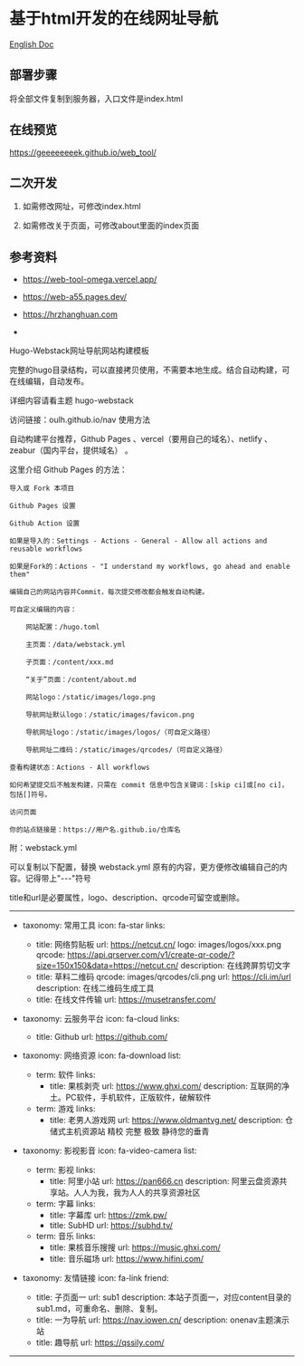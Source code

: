 # 基于html开发的在线网址导航

[English Doc](./Readme-en.md)

## 部署步骤

将全部文件复制到服务器，入口文件是index.html


## 在线预览

https://geeeeeeeek.github.io/web_tool/


## 二次开发

1. 如需修改网址，可修改index.html

2. 如需修改关于页面，可修改about里面的index页面


## 参考资料

- https://web-tool-omega.vercel.app/

- https://web-a55.pages.dev/

- https://hrzhanghuan.com
- 
Hugo-Webstack网址导航网站构建模板

完整的hugo目录结构，可以直接拷贝使用，不需要本地生成。结合自动构建，可在线编辑，自动发布。

详细内容请看主题 hugo-webstack

访问链接：oulh.github.io/nav
使用方法

自动构建平台推荐，Github Pages 、vercel（要用自己的域名）、netlify 、zeabur（国内平台，提供域名） 。

这里介绍 Github Pages 的方法：

    导入或 Fork 本项目

    Github Pages 设置

    Github Action 设置

    如果是导入的：Settings - Actions - General - Allow all actions and reusable workflows

    如果是Fork的：Actions - "I understand my workflows, go ahead and enable them"

    编辑自己的网站内容并Commit，每次提交修改都会触发自动构建。

    可自定义编辑的内容：

        网站配置：/hugo.toml

        主页面：/data/webstack.yml

        子页面：/content/xxx.md

        “关于”页面：/content/about.md

        网站logo：/static/images/logo.png

        导航网址默认logo：/static/images/favicon.png

        导航网址logo：/static/images/logos/（可自定义路径）

        导航网址二维码：/static/images/qrcodes/（可自定义路径）

    查看构建状态：Actions - All workflows

    如何希望提交后不触发构建，只需在 commit 信息中包含关键词：[skip ci]或[no ci]，包括[]符号。

    访问页面

    你的站点链接是：https://用户名.github.io/仓库名

附：webstack.yml

可以复制以下配置，替换 webstack.yml 原有的内容，更方便修改编辑自己的内容。记得带上"---"符号

title和url是必要属性，logo、description、qrcode可留空或删除。

---
- taxonomy: 常用工具
  icon: fa-star
  links: 
    - title: 网络剪贴板
      url: https://netcut.cn/
      logo: images/logos/xxx.png
      qrcode: https://api.qrserver.com/v1/create-qr-code/?size=150x150&data=https://netcut.cn/
      description: 在线跨屏剪切文字
    - title: 草料二维码
      qrcode: images/qrcodes/cli.png
      url: https://cli.im/url
      description: 在线二维码生成工具
    - title: 在线文件传输
      url: https://musetransfer.com/

- taxonomy: 云服务平台
  icon: fa-cloud
  links: 
    - title: Github
      url: https://github.com/
  
- taxonomy: 网络资源
  icon: fa-download
  list: 
    - term: 软件
      links:
        - title: 果核剥壳
          url: https://www.ghxi.com/
          description: 互联网的净土。PC软件，手机软件，正版软件，破解软件
    - term: 游戏
      links:
        - title: 老男人游戏网
          url: https://www.oldmantvg.net/
          description: 仓储式主机资源站 精校 完整 极致 静待您的垂青
          
- taxonomy: 影视影音
  icon: fa-video-camera
  list: 
    - term: 影视
      links:
        - title: 阿里小站
          url: https://pan666.cn
          description: 阿里云盘资源共享站。人人为我，我为人人的共享资源社区
    - term: 字幕
      links:
        - title: 字幕库
          url: https://zmk.pw/
        - title: SubHD
          url: https://subhd.tv/
    - term: 音乐
      links:
        - title: 果核音乐搜搜
          url: https://music.ghxi.com/
        - title: 音乐磁场
          url: https://www.hifini.com/

- taxonomy: 友情链接
  icon: fa-link
  friend:
    - title: 子页面一
      url: sub1
      description: 本站子页面一，对应content目录的sub1.md，可重命名、删除、复制。
    - title: 一为导航
      url: https://nav.iowen.cn/
      description: onenav主题演示站
    - title: 趣导航
      url: https://qssily.com/
      
---

